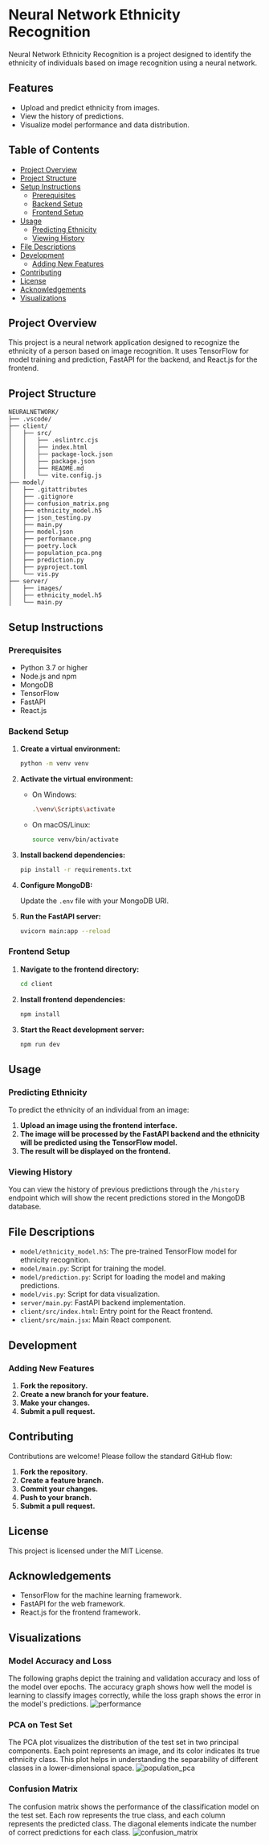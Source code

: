 # Neural Network Ethnicity Recognition

Neural Network Ethnicity Recognition is a project designed to identify the ethnicity of individuals based on image recognition using a neural network.

## Features

- Upload and predict ethnicity from images.
- View the history of predictions.
- Visualize model performance and data distribution.

## Table of Contents

- [Project Overview](#project-overview)
- [Project Structure](#project-structure)
- [Setup Instructions](#setup-instructions)
  - [Prerequisites](#prerequisites)
  - [Backend Setup](#backend-setup)
  - [Frontend Setup](#frontend-setup)
- [Usage](#usage)
  - [Predicting Ethnicity](#predicting-ethnicity)
  - [Viewing History](#viewing-history)
- [File Descriptions](#file-descriptions)
- [Development](#development)
  - [Adding New Features](#adding-new-features)
- [Contributing](#contributing)
- [License](#license)
- [Acknowledgements](#acknowledgements)
- [Visualizations](#visualizations)

## Project Overview

This project is a neural network application designed to recognize the ethnicity of a person based on image recognition. It uses TensorFlow for model training and prediction, FastAPI for the backend, and React.js for the frontend.

## Project Structure

```
NEURALNETWORK/
├── .vscode/
├── client/
│   ├── src/
│   │   ├── .eslintrc.cjs
│   │   ├── index.html
│   │   ├── package-lock.json
│   │   ├── package.json
│   │   ├── README.md
│   │   └── vite.config.js
├── model/
│   ├── .gitattributes
│   ├── .gitignore
│   ├── confusion_matrix.png
│   ├── ethnicity_model.h5
│   ├── json_testing.py
│   ├── main.py
│   ├── model.json
│   ├── performance.png
│   ├── poetry.lock
│   ├── population_pca.png
│   ├── prediction.py
│   ├── pyproject.toml
│   └── vis.py
├── server/
│   ├── images/
│   ├── ethnicity_model.h5
│   └── main.py
```

## Setup Instructions

### Prerequisites

- Python 3.7 or higher
- Node.js and npm
- MongoDB
- TensorFlow
- FastAPI
- React.js

### Backend Setup

1. **Create a virtual environment:**

    ```bash
    python -m venv venv
    ```

2. **Activate the virtual environment:**

    - On Windows:
      ```bash
      .\venv\Scripts\activate
      ```
    - On macOS/Linux:
      ```bash
      source venv/bin/activate
      ```

3. **Install backend dependencies:**

    ```bash
    pip install -r requirements.txt
    ```

4. **Configure MongoDB:**

    Update the `.env` file with your MongoDB URI.

5. **Run the FastAPI server:**

    ```bash
    uvicorn main:app --reload
    ```

### Frontend Setup

1. **Navigate to the frontend directory:**

    ```bash
    cd client
    ```

2. **Install frontend dependencies:**

    ```bash
    npm install
    ```

3. **Start the React development server:**

    ```bash
    npm run dev
    ```

## Usage

### Predicting Ethnicity

To predict the ethnicity of an individual from an image:

1. **Upload an image using the frontend interface.**
2. **The image will be processed by the FastAPI backend and the ethnicity will be predicted using the TensorFlow model.**
3. **The result will be displayed on the frontend.**

### Viewing History

You can view the history of previous predictions through the `/history` endpoint which will show the recent predictions stored in the MongoDB database.

## File Descriptions

- `model/ethnicity_model.h5`: The pre-trained TensorFlow model for ethnicity recognition.
- `model/main.py`: Script for training the model.
- `model/prediction.py`: Script for loading the model and making predictions.
- `model/vis.py`: Script for data visualization.
- `server/main.py`: FastAPI backend implementation.
- `client/src/index.html`: Entry point for the React frontend.
- `client/src/main.jsx`: Main React component.

## Development

### Adding New Features

1. **Fork the repository.**
2. **Create a new branch for your feature.**
3. **Make your changes.**
4. **Submit a pull request.**

## Contributing

Contributions are welcome! Please follow the standard GitHub flow:

1. **Fork the repository.**
2. **Create a feature branch.**
3. **Commit your changes.**
4. **Push to your branch.**
5. **Submit a pull request.**

## License

This project is licensed under the MIT License.

## Acknowledgements

- TensorFlow for the machine learning framework.
- FastAPI for the web framework.
- React.js for the frontend framework.

## Visualizations

### Model Accuracy and Loss
The following graphs depict the training and validation accuracy and loss of the model over epochs. The accuracy graph shows how well the model is learning to classify images correctly, while the loss graph shows the error in the model's predictions.
![performance](https://github.com/idfepam/NeuralNetwork/assets/105879784/69e648a9-39b1-4e1f-bba1-ab96028ee4ce)

### PCA on Test Set
The PCA plot visualizes the distribution of the test set in two principal components. Each point represents an image, and its color indicates its true ethnicity class. This plot helps in understanding the separability of different classes in a lower-dimensional space.
![population_pca](https://github.com/idfepam/NeuralNetwork/assets/105879784/b683e6bc-26b2-4ca6-9bb3-f56e6d71dc43)

### Confusion Matrix
The confusion matrix shows the performance of the classification model on the test set. Each row represents the true class, and each column represents the predicted class. The diagonal elements indicate the number of correct predictions for each class.
![confusion_matrix](https://github.com/idfepam/NeuralNetwork/assets/105879784/42c43c9f-6c43-4a77-b8b5-0cbc47633380)

```
